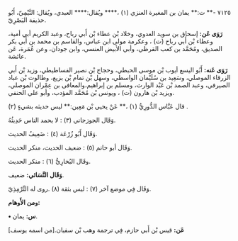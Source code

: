 ٧١٢٥ -** ت:** يمان بن المغيرة العنزي (١) ،**** ويُقال:**** العبدي، ويُقال: التَّيْمِيّ، أَبُو حذيفة البَصْرِيّ.

**رَوَى عَن:** إسحاق بن سويد العدوي، وخلاد بْن عطاء بْن أَبي رباح، وعبد الكريم أبي أمية، وعطاء بْن أَبي رباح (ت) ، وعكرمة مولى ابن عباس، والقاسم بن محمد بن أَبي بكر الصديق، ومُحَمَّد بن كعب القرظي، وأبي الأبيض العنسي، وابن جودان، وعن عُمَرة، عَن عائشة.

**رَوَى عَنه:** أَبُو اليسع أيوب بْن موسى الحبطي، وحجاج بْن نصير الفساطيطي، وزيد بْن أَبي الزرقاء الموصلي، وسَعِيد بن سُلَيْمان الواسطي، وسهل بْن تمام بْن بزيع، وطالوت بْن عباد الصيرفي، وعبد الصمد بْن عَبْد الوارث، ومسلم بن إبراهيم،والمعافى بن عِمْران الموصلي، ويزيد بْن هارون (ت) ، ويونس بْن مُحَمَّد المؤدب، وأبو علي الحنفي.

قال عَبَّاس الدُّورِيُّ (١) ،** عَنْ يحيى بْن مَعِين:** ليس حديثه بشيءٍ (٢) .

وَقَال الجوزجاني (٣) : لا يحمد الناس حَدِيثُهُ.

وَقَال أَبُو زُرْعَة (٤) : ضَعِيفُ الحديث.

وَقَال أبو حاتم (٥) : ضعيف الحديث، منكر الحديث.

وقَال البُخارِيُّ (٦) : منكر الحديث.

**وَقَال النَّسَائي:** ضعيف.

وَقَال فِي موضع آخر (٧) : ليس بثقة (٨) .روى له التِّرْمِذِيّ.

**ومن الأَوهام:**

**• س:** يمان.

**عَن:** قيس بْن أَبي حازم، فِي ترجمة وهب بْن سفيان.[من اسمه يوسف]